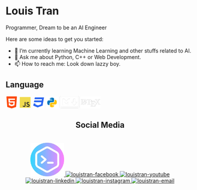 
# Louis Tran 

Programmer, Dream to be an AI Engineer 

Here are some ideas to get you started:

- 🌱 I’m currently learning Machine Learning and other stuffs related to AI.
- 💬 Ask me about Python, C++ or Web Development.
- 📫 How to reach me: Look down lazzy boy.

## Language 
![html5](https://github.com/Louis2602/Louis2602/blob/main/res/html5.png)
![javascript](https://github.com/Louis2602/Louis2602/blob/main/res/js.png)
![css](https://github.com/Louis2602/Louis2602/blob/main/res/css3.png)
![python](https://github.com/Louis2602/Louis2602/blob/main/res/python.png)
![markdown](https://github.com/Louis2602/Louis2602/blob/main/res/markdown.png)
![latex](https://github.com/Louis2602/Louis2602/blob/main/res/latex.png)

<h2 align="center">Social Media</h2>
<br>
<!-- https://icons8.com -->
<div align="center">
  <a href="https://lamtran.netlify.app" target="blank">
    <img width="90" height="90" src="./res/web.png" alt="louistran-web" />
  </a>
  <a href="https://www.facebook.com/tunglam.262" target="blank">
    <img src="https://img.icons8.com/bubbles/100/000000/facebook-new.png" alt="louistran-facebook" />
  </a>
  <a href="https://www.youtube.com/c/DinoTran" target="blank">
    <img src="https://img.icons8.com/bubbles/100/000000/youtube-squared.png" alt="louistran-youtube" />
  </a>
  <a href="https://www.linkedin.com/in/ttlam262" target="blank">
    <img src="https://img.icons8.com/bubbles/100/000000/linkedin.png" alt="louistran-linkedin" />
  </a>
  <a href="https://instagram.com/ttlam_2602" target="blank">
    <img src="https://img.icons8.com/bubbles/100/000000/instagram.png" alt="louistran-instagram" />
  </a>
  <a href="mailto:trantunglam135790@gmail.com" target="top">
    <img src="https://img.icons8.com/bubbles/100/000000/apple-mail.png" alt="louistran-email" />
  </a>
</div>